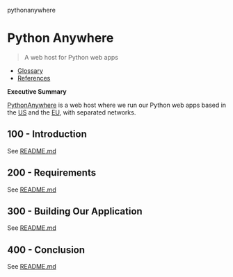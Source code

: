 pythonanywhere
# Python Anywhere

> A web host for Python web apps

- [Glossary](./GLOSSARY.md)
- [References](./REFERENCES.md)

**Executive Summary**

[PythonAnywhere](https://www.pythonanywhere.com) is a web host where we run our Python web apps based in the [US](https://www.pythonanywhere.com/user/wvanheemstra/account/) and the [EU](), with separated networks.

## 100 - Introduction

See [README.md](./100/README.md)

## 200 - Requirements

See [README.md](./200/README.md)

## 300 - Building Our Application

See [README.md](./300/README.md)

## 400 - Conclusion

See [README.md](./400/README.md)
